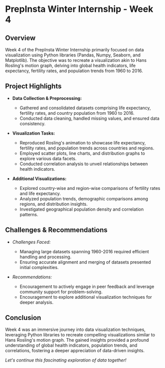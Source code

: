 # PrepInsta Winter Internship - Week 4

## Overview
Week 4 of the PrepInsta Winter Internship primarily focused on data visualization using Python libraries (Pandas, Numpy, Seaborn, and Matplotlib). The objective was to recreate a visualization akin to Hans Rosling's motion graph, delving into global health indicators, life expectancy, fertility rates, and population trends from 1960 to 2016.

## Project Highlights
- **Data Collection & Preprocessing:**
  - Gathered and consolidated datasets comprising life expectancy, fertility rates, and country population from 1960 to 2016.
  - Conducted data cleaning, handled missing values, and ensured data consistency.

- **Visualization Tasks:**
  - Reproduced Rosling's animation to showcase life expectancy, fertility rates, and population trends across countries and regions.
  - Employed scatter plots, line charts, and distribution graphs to explore various data facets.
  - Conducted correlation analysis to unveil relationships between health indicators.

- **Additional Visualizations:**
  - Explored country-wise and region-wise comparisons of fertility rates and life expectancy.
  - Analyzed population trends, demographic comparisons among regions, and distribution insights.
  - Investigated geographical population density and correlation patterns.

## Challenges & Recommendations
- *Challenges Faced:*
  - Managing large datasets spanning 1960-2016 required efficient handling and processing.
  - Ensuring accurate alignment and merging of datasets presented initial complexities.

- *Recommendations:*
  - Encouragement to actively engage in peer feedback and leverage community support for problem-solving.
  - Encouragement to explore additional visualization techniques for deeper analysis.

## Conclusion
Week 4 was an immersive journey into data visualization techniques, leveraging Python libraries to recreate compelling visualizations similar to Hans Rosling's motion graph. The gained insights provided a profound understanding of global health indicators, population trends, and correlations, fostering a deeper appreciation of data-driven insights.

*Let's continue this fascinating exploration of data together!*

